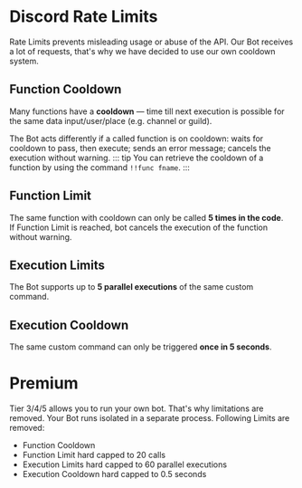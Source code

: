 # Discord Rate Limits
Rate Limits prevents misleading usage or abuse of the API. Our Bot receives a lot of requests, that's why we have decided to use our own cooldown system.

## Function Cooldown
Many functions have a **cooldown** — time till next execution is possible for the same data input/user/place (e.g. channel or guild).

The Bot acts differently if a called function is on cooldown: waits for cooldown to pass, then execute; sends an error message; cancels the execution without warning.
::: tip
You can retrieve the cooldown of a function by using the command `!!func fname`.
:::

## Function Limit
The same function with cooldown can only be called **5 times in the code**.<br/>
If Function Limit is reached, bot cancels the execution of the function without warning.

## Execution Limits
The Bot supports up to **5 parallel executions** of the same custom command.

## Execution Cooldown
The same custom command can only be triggered **once in 5 seconds**.

# Premium
Tier 3/4/5 allows you to run your own bot. That's why limitations are removed. Your Bot runs isolated in a separate process.
Following Limits are removed:
* Function Cooldown
* Function Limit hard capped to 20 calls
* Execution Limits hard capped to 60 parallel executions
* Execution Cooldown hard capped to 0.5 seconds